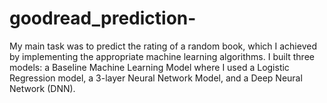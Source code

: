 # goodread_prediction-
My main task was to predict the rating of a random book, which I achieved by implementing the appropriate machine learning algorithms. I built three models: a Baseline Machine Learning Model where I used a Logistic Regression model, a 3-layer Neural Network Model, and a Deep Neural Network (DNN).
